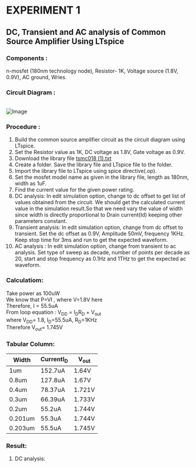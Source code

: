 # EXPERIMENT 1
## DC, Transient and AC analysis of Common Source Amplifier Using LTspice
### Components : 
n-mosfet (180nm technology node), Resistor- 1K, Voltage source (1.8V, 0.9V), AC ground, Wries.

### Circuit Diagram : 
\
![Image](https://github.com/user-attachments/assets/10fcd548-9b0b-4178-88a1-8ae4740b3d00)
### Procedure :
1. Build the common source amplifier circuit as the circuit diagram using LTspice.
2. Set the Resistor value as 1K, DC voltage as 1.8V, Gate voltage as 0.9V.
3. Download the library file [tsmc018 (1).txt](https://github.com/user-attachments/files/18785407/tsmc018.1.txt)
4. Create a folder. Save the library file and LTspice file to the folder.
5. Import the library file to LTspice using spice directive(.op).
6. Set the mosfet model name as given in the library file, length as 180nm, width as 1uF.
7. Find the current value for the given power rating.
8. DC analysis: In edit simulation option, change to dc offset to get list of values obtained from the circuit. We should get the calculated current value in the simulation result.So that we need vary the value of width since width is directly proportional to Drain current(Id) keeping other parameters constant.
9. Transient analysis: In edit simulation option, change from dc offset to transient. Set the dc offset as 0.9V, Amplitude 50mV, frequency 1KHz. Keep stop time for 3ms and run to get the expected waveform.
10. AC analysis : In edit simulation option, change from transient to ac analysis. Set type of sweep as decade, number of points per decade as 20, start and stop frequency as 0.1Hz and 1THz to get the expected ac waveform. 
### Calculatiom: 
Take power as 100uW\
We know that P=VI , where V=1.8V here \
Therefore, I = 55.5uA\
From loop equation : V<sub>DD</sub> = I<sub>D</sub>R<sub>D</sub> + V<sub>out</sub> \
where V<sub>DD</sub>= 1.8, I<sub>D</sub>=55.5uA, R<sub>D</sub>=1KHz\
Therefore V<sub>out</sub>= 1.745V
### Tabular Column:
| Width | CurrentI<sub>D</sub> | V<sub>out</sub>  |
|-------|----------------------|------------------|
|  1um  |        152.7uA       |      1.64V       |
| 0.8um |        127.8uA       |      1.67V       |
| 0.4um |        78.37uA       |      1.721V      |
| 0.3um |        66.39uA       |      1.733V      |
| 0.2um |        55.2uA        |      1.744V      |
|0.201um|        55.3uA        |      1.744V      |
|0.203um|        55.5uA        |      1.745V      |
### Result:
1. DC analysis: 
